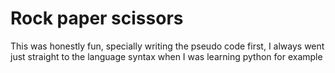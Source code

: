 # Rock paper scissors

This was honestly fun, specially writing the pseudo code first, I always went just straight to the language syntax when I was learning python for example 